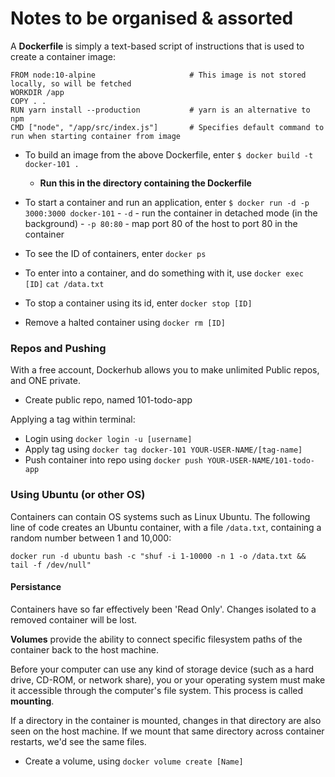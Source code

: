 # Notes to be organised & assorted
A **Dockerfile** is simply a text-based script of instructions that is used to create a container image:

```
FROM node:10-alpine						# This image is not stored locally, so will be fetched
WORKDIR /app
COPY . .
RUN yarn install --production			# yarn is an alternative to npm
CMD ["node", "/app/src/index.js"]		# Specifies default command to run when starting container from image
```

- To build an image from the above Dockerfile, enter `$ docker build -t docker-101 .`
	- **Run this in the directory containing the Dockerfile**
- To start a container and run an application, enter `$ docker run -d -p 3000:3000 docker-101`
		- `-d` - run the container in detached mode (in the background)
		- `-p 80:80` - map port 80 of the host to port 80 in the container

- To see the ID of containers, enter `docker ps`
- To enter into a container, and do something with it, use `docker exec [ID]` `cat /data.txt`
- To stop a container using its id, enter `docker stop [ID]`
- Remove a halted container using `docker rm [ID]`


### Repos and Pushing
With a free account, Dockerhub allows you to make unlimited Public repos, and ONE private.

- Create public repo, named 101-todo-app

Applying a tag within terminal:

- Login using `docker login -u [username]`
- Apply tag using `docker tag docker-101 YOUR-USER-NAME/[tag-name]`
- Push container into repo using `docker push YOUR-USER-NAME/101-todo-app`

### Using Ubuntu (or other OS)
Containers can contain OS systems such as Linux Ubuntu. The following line of code creates an Ubuntu container, with a file `/data.txt`, containing a random number between 1 and 10,000:

`docker run -d ubuntu bash -c "shuf -i 1-10000 -n 1 -o /data.txt && tail -f /dev/null"`


#### Persistance
Containers have so far effectively been 'Read Only'. Changes isolated to a removed container will be lost.

**Volumes** provide the ability to connect specific filesystem paths of the container back to the host machine.

Before your computer can use any kind of storage device (such as a hard drive, CD-ROM, or network share), you or your operating system must make it accessible through the computer's file system. This process is called **mounting**.

If a directory in the container is mounted, changes in that directory are also seen on the host machine. If we mount that same directory across container restarts, we'd see the same files.

- Create a volume, using `docker volume create [Name]`

